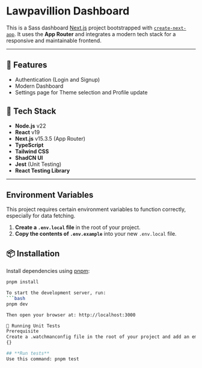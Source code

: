 # Lawpavillion Dashboard

This is a Sass dashboard [Next.js](https://nextjs.org) project bootstrapped with [`create-next-app`](https://nextjs.org/docs/app/api-reference/cli/create-next-app). It uses the **App Router** and integrates a modern tech stack for a responsive and maintainable frontend.

---
## 🚀 Features
- Authentication (Login and Signup)
- Modern Dashboard
- Settings page for Theme selection and Profile update


## 🚀 Tech Stack

- **Node.js** v22  
- **React** v19  
- **Next.js** v15.3.5 (App Router)  
- **TypeScript**  
- **Tailwind CSS**  
- **ShadCN UI**  
- **Jest** (Unit Testing)  
- **React Testing Library**

---

## Environment Variables

This project requires certain environment variables to function correctly, especially for data fetching.

1.  **Create a `.env.local` file** in the root of your project.
2.  **Copy the contents of `.env.example`** into your new `.env.local` file.

## 📦 Installation

Install dependencies using [pnpm](https://pnpm.io):

```bash
pnpm install

To start the development server, run:
```bash
pnpm dev

Then open your browser at: http://localhost:3000

🧪 Running Unit Tests
Prerequisite
Create a .watchmanconfig file in the root of your project and add an empty object:
{}

## **Run tests**
Use this command: pnpm test


